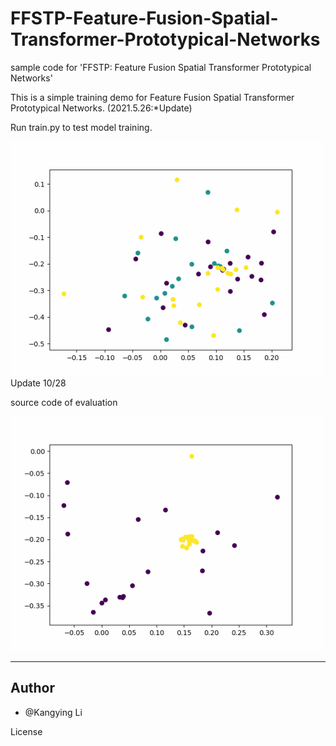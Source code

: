 # FFSTP-Feature-Fusion-Spatial-Transformer-Prototypical-Networks
sample code for 'FFSTP: Feature Fusion Spatial Transformer Prototypical Networks'

This is a simple training demo for Feature Fusion Spatial Transformer Prototypical Networks.
(2021.5.26:*Update)



Run train.py to test model training.



![](train.gif)
Update 10/28

source code of evaluation


![](cross.gif)

-------


Author
-------

- @Kangying Li 


License
